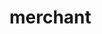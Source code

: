 # merchant

<include from="Snippets-PortalAPI.md" element-id="snippet-header" />

<api-doc openapi-path="../../api.yaml" tag="merchant"></api-doc>